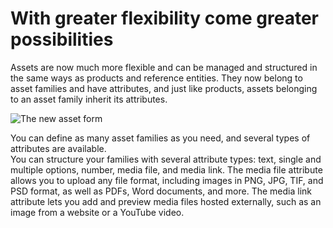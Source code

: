 # With greater flexibility come greater possibilities

Assets are now much more flexible and can be managed and structured in the same ways as products and reference entities. They now belong to asset families and have attributes, and just like products, assets belonging
to an asset family inherit its attributes.

![The new asset form](../img/Asset_form.png)

You can define as many asset families as you need, and several types of attributes are available.  
You can structure your families with several attribute types: text, single and multiple options, number, media file, and media link. The media file attribute allows you to upload any file format, including images in PNG, JPG, TIF,
and PSD format, as well as PDFs, Word documents, and more. The media link attribute lets you add and preview media files hosted externally, such as an image from a website or a YouTube video.
